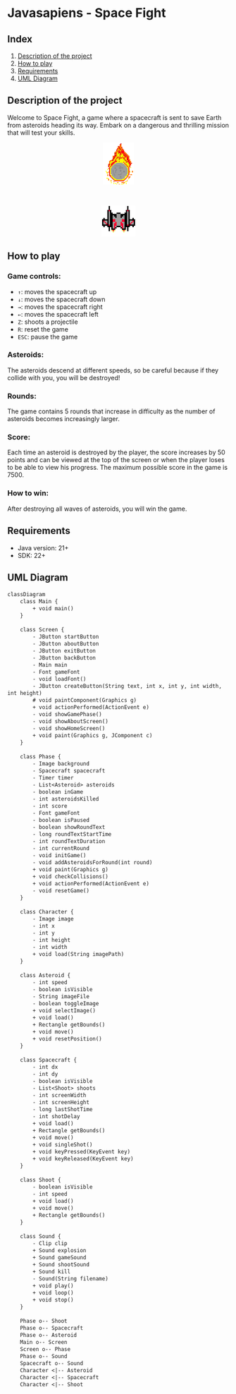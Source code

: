 # Javasapiens - Space Fight

## Index
1. [Description of the project](#description-of-the-project)
2. [How to play](#how-to-play)
3. [Requirements](#requirements)
4. [UML Diagram](#uml-diagram)

## Description of the project
Welcome to Space Fight, a game where a spacecraft is sent to save Earth from asteroids heading its way. Embark on a dangerous and thrilling mission that will test your skills.
<p align="center">
  <img src="SpaceFight/res/asteroid.gif">
</p>
<br>
<p align="center">
  <img src="SpaceFight/res/spacecraft.gif">
</p>

## How to play
### Game controls:
- `↑`: moves the spacecraft up
- `↓`: moves the spacecraft down
- `→`: moves the spacecraft right
- `←`: moves the spacecraft left
- `Z`: shoots a projectile
- `R`: reset the game
- `ESC`: pause the game

### Asteroids:
The asteroids descend at different speeds, so be careful because if they collide with you, you will be destroyed!

### Rounds:
The game contains 5 rounds that increase in difficulty as the number of asteroids becomes increasingly larger.

### Score:
Each time an asteroid is destroyed by the player, the score increases by 50 points and can be viewed at the top of the screen or when the player loses to be able to view his progress. The maximum possible score in the game is 7500.

### How to win:
After destroying all waves of asteroids, you will win the game.

## Requirements
- Java version: 21+
- SDK: 22+

## UML Diagram
```mermaid
classDiagram
    class Main {
        + void main()
    }

    class Screen {
        - JButton startButton
        - JButton aboutButton
        - JButton exitButton
        - JButton backButton
        - Main main
        - Font gameFont
        - void loadFont()
        - JButton createButton(String text, int x, int y, int width, int height)
        # void paintComponent(Graphics g)
        + void actionPerformed(ActionEvent e)
        - void showGamePhase()
        - void showAboutScreen()
        - void showHomeScreen()
        + void paint(Graphics g, JComponent c)
    }

    class Phase {
        - Image background
        - Spacecraft spacecraft
        - Timer timer
        - List<Asteroid> asteroids
        - boolean inGame
        - int asteroidsKilled
        - int score
        - Font gameFont
        - boolean isPaused
        - boolean showRoundText
        - long roundTextStartTime
        - int roundTextDuration
        - int currentRound
        - void initGame()
        - void addAsteroidsForRound(int round)
        + void paint(Graphics g)
        + void checkCollisions()
        + void actionPerformed(ActionEvent e)
        - void resetGame()
    }

    class Character {
        - Image image
        - int x
        - int y
        - int height
        - int width
        + void load(String imagePath)
    }

    class Asteroid {
        - int speed
        - boolean isVisible
        - String imageFile
        - boolean toggleImage
        + void selectImage()
        + void load()
        + Rectangle getBounds()
        + void move()
        + void resetPosition()
    }

    class Spacecraft {
        - int dx
        - int dy
        - boolean isVisible
        - List<Shoot> shoots
        - int screenWidth
        - int screenHeight
        - long lastShotTime
        - int shotDelay
        + void load()
        + Rectangle getBounds()
        + void move()
        + void singleShot()
        + void keyPressed(KeyEvent key)
        + void keyReleased(KeyEvent key)
    }

    class Shoot {
        - boolean isVisible
        - int speed
        + void load()
        + void move()
        + Rectangle getBounds()
    }

    class Sound {
        - Clip clip
        + Sound explosion
        + Sound gameSound
        + Sound shootSound
        + Sound kill
        - Sound(String filename)
        + void play()
        + void loop()
        + void stop()
    }

    Phase o-- Shoot
    Phase o-- Spacecraft
    Phase o-- Asteroid
    Main o-- Screen
    Screen o-- Phase
    Phase o-- Sound
    Spacecraft o-- Sound
    Character <|-- Asteroid
    Character <|-- Spacecraft
    Character <|-- Shoot
